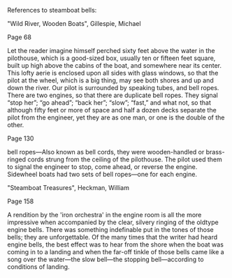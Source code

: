 
References to steamboat bells:

"Wild River, Wooden Boats", Gillespie, Michael

Page 68

Let the reader imagine himself perched sixty feet above the water in the pilothouse, which is a good-sized box, usually ten or fifteen feet square, built up high above the cabins of the boat, and somewhere near its center. This lofty aerie is enclosed upon all sides with glass windows, so that the pilot at the wheel, which is a big thing, may see both shores and up and down the river. Our pilot is surrounded by speaking tubes, and bell ropes. There are two engines, so that there are duplicate bell ropes. They signal “stop her”; “go ahead”; “back her”; “slow”; “fast,” and what not, so that although fifty feet or more of space and half a dozen decks separate the pilot from the engineer, yet they are as one man, or one is the double of the other.


Page 130

bell ropes—Also known as bell cords, they were wooden-handled or brass-ringed cords strung from the ceiling of the pilothouse. The pilot used them to signal the engineer to stop, come ahead, or reverse the engine. Sidewheel boats had two sets of bell ropes—one for each engine.



"Steamboat Treasures", Heckman, William 

Page 158

A rendition by the 'iron orchestra' in the engine room is all the more impressive when accompanied by the clear, silvery ringing of the oldtype engine bells. There was something indefinable put in the tones of those bells; they are unforgettable. Of the many times that the writer had heard engine bells, the best effect was to hear from the shore when the boat was coming in to a landing and when the far-off tinkle of those bells came like a song over the water—the slow bell—the stopping bell—according to conditions of landing.
